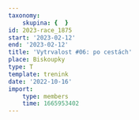 ```yaml
---
taxonomy:
    skupina: {  }
id: 2023-race_1875
start: '2023-02-12'
end: '2023-02-12'
title: 'Vytrvalost #06: po cestách'
place: Biskoupky
type: T
template: trenink
date: '2022-10-16'
import:
    type: members
    time: 1665953402
---
```


